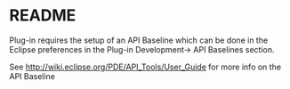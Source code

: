 README
======

Plug-in requires the setup of an API Baseline which can be done in the Eclipse 
preferences in the Plug-in Development-> API Baselines section.

See http://wiki.eclipse.org/PDE/API_Tools/User_Guide for more info on the API Baseline

